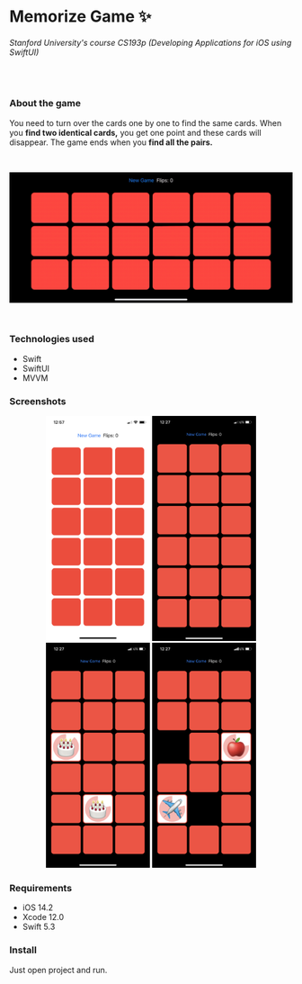 # Memorize Game :sparkles:
###### Stanford University's course CS193p (Developing Applications for iOS using SwiftUI)

<br>

### About the game
You need to turn over the cards one by one to find the same cards. When you **find two identical cards,** you get one point and these cards will disappear. The game ends when you **find all the pairs.**

<br>
<p align="center">
  <img src="/Screenshots/screencast.gif" alt="" width="700" align="middle">
</p>
<br>

### Technologies used
* Swift
* SwiftUI
* MVVM

### Screenshots

<p align="center">
  <img src="/Screenshots/screenshot_01.png" alt="" height="400"> <img src="/Screenshots/screenshot_02.png" alt="" height="400"> <img src="/Screenshots/screenshot_03.png" alt="" height="400"> <img src="/Screenshots/screenshot_04.png" alt="" height="400">
</p>

### Requirements
* iOS 14.2
* Xcode 12.0
* Swift 5.3

### Install
Just open project and run.

